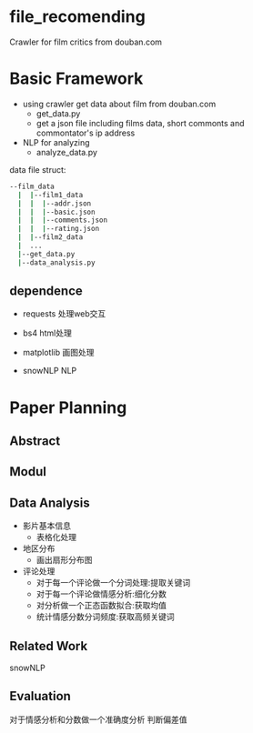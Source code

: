 # file_recomending 
 
Crawler for film critics from douban.com  
  
# Basic Framework  

- using crawler get data about film from douban.com  
    - get_data.py  
    - get a json file including films data, short commonts and commontator's ip address
- NLP for analyzing  
    - analyze_data.py

data file struct:  

```bash
--film_data
  |  |--film1_data
  |  |  |--addr.json
  |  |  |--basic.json
  |  |  |--comments.json
  |  |  |--rating.json
  |  |--film2_data
  |  ...
  |--get_data.py
  |--data_analysis.py
```

## dependence
- requests
  处理web交互

- bs4
  html处理

- matplotlib
  画图处理

- snowNLP
  NLP



# Paper Planning

## Abstract
## Modul
## Data Analysis
  - 影片基本信息
    - 表格化处理
  - 地区分布
    - 画出扇形分布图
  - 评论处理
    - 对于每一个评论做一个分词处理:提取关键词
    - 对于每一个评论做情感分析:细化分数
    - 对分析做一个正态函数拟合:获取均值
    - 统计情感分数分词频度:获取高频关键词
## Related Work
snowNLP

## Evaluation
对于情感分析和分数做一个准确度分析
判断偏差值